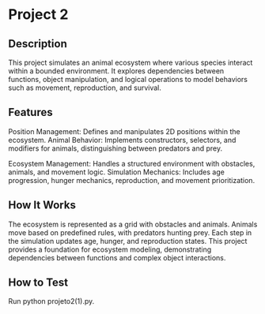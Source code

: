 # Project 2

## Description
This project simulates an animal ecosystem where various species interact within a bounded environment. It explores dependencies between functions, object manipulation, and logical operations to model behaviors such as movement, reproduction, and survival.

## Features
Position Management: Defines and manipulates 2D positions within the ecosystem.
Animal Behavior: Implements constructors, selectors, and modifiers for animals, distinguishing between predators and prey.

Ecosystem Management: Handles a structured environment with obstacles, animals, and movement logic.
Simulation Mechanics: Includes age progression, hunger mechanics, reproduction, and movement prioritization.

## How It Works
The ecosystem is represented as a grid with obstacles and animals.
Animals move based on predefined rules, with predators hunting prey.
Each step in the simulation updates age, hunger, and reproduction states.
This project provides a foundation for ecosystem modeling, demonstrating dependencies between functions and complex object interactions.

## How to Test
Run python projeto2(1).py.

